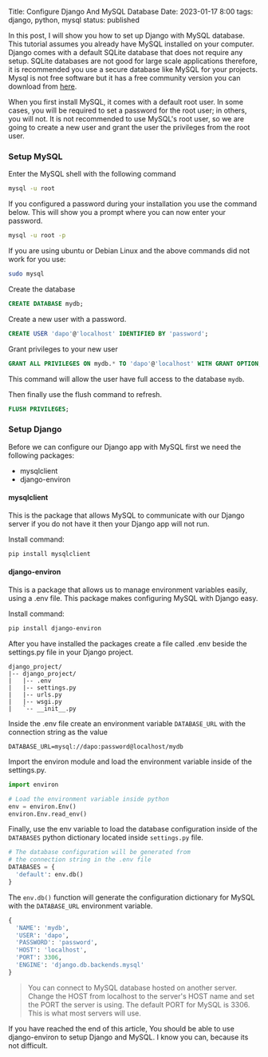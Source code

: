 Title: Configure Django And MySQL Database
Date: 2023-01-17 8:00
tags: django, python, mysql
status: published

In this post, I will show you how to set up Django with MySQL database. This tutorial assumes you already have MySQL installed on your computer. Django comes with a default SQLite database that does not require any setup. SQLite databases are not good for large scale applications therefore, it is recommended you use a secure database like MySQL for your projects. Mysql is not free software but it has a free community version you can download from <a target="_blank" href="https://dev.mysql.com/downloads/mysql/">here</a>.

When you first install MySQL, it comes with a default root user. In some cases, you will be required to set a password for the root user; in others, you will not. It is not recommended to use MySQL's root user, so we are going to create a new user and grant the user the privileges from the root user. 

### Setup MySQL
Enter the MySQL shell with the following command

```bash
mysql -u root
```
If you configured a password during your installation you use the command below. This will show you a prompt where you can now enter your password.

```bash
mysql -u root -p
```


If you are using ubuntu or Debian Linux and the above commands did not work for you use:

```bash
sudo mysql
```

Create the database
```sql
CREATE DATABASE mydb;
```

Create a new user with a password.

```sql
CREATE USER 'dapo'@'localhost' IDENTIFIED BY 'password';
```

Grant privileges to your new user

```sql
GRANT ALL PRIVILEGES ON mydb.* TO 'dapo'@'localhost' WITH GRANT OPTION;
```
This command will allow the user have full access to the database `mydb`.

Then finally use the flush command to refresh.

```sql
FLUSH PRIVILEGES;
```



### Setup Django 

Before we can configure our Django app with MySQL first we need the following packages:

- mysqlclient
- django-environ

#### mysqlclient 
This is the package that allows MySQL to communicate with our Django server if you do not have it then your Django app will not run.

Install command:
```bash
pip install mysqlclient
```

#### django-environ
This is a package that allows us to manage environment variables easily, using a .env file. This package makes configuring MySQL with Django easy. 

Install command:
```bash
pip install django-environ
```

After you have installed the packages create a file called .env beside the settings.py file in your Django project.

```treeview
django_project/
|-- django_project/
|   |-- .env
|   |-- settings.py
|   |-- urls.py
|   |-- wsgi.py
|   `-- __init__.py
```
Inside the .env file create an environment variable `DATABASE_URL` with the connection string as the value

```plaintext
DATABASE_URL=mysql://dapo:password@localhost/mydb
```
Import the environ module and load the environment variable inside of the settings.py.

```python
import environ

# Load the environment variable inside python
env = environ.Env()
environ.Env.read_env()
```

Finally, use the env variable to load the database configuration inside of the `DATABASES` python dictionary located inside `settings.py` file.

```python
# The database configuration will be generated from
# the connection string in the .env file
DATABASES = {
  'default': env.db()
}
```
The `env.db()` function will generate the configuration dictionary for MySQL with the `DATABASE_URL` environment variable.

```python
{
  'NAME': 'mydb', 
  'USER': 'dapo', 
  'PASSWORD': 'password', 
  'HOST': 'localhost', 
  'PORT': 3306, 
  'ENGINE': 'django.db.backends.mysql'
}
```

> You can connect to MySQL database hosted on another server. Change the HOST from localhost to the server's HOST name and set the PORT the server is using. The default PORT for MySQL is 3306. This is what most servers will use.

If you have reached the end of this article, You should be able to use django-environ to setup Django and MySQL. I know you can, because its not difficult. 